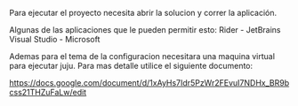 Para ejecutar el proyecto necesita abrir la solucion y correr la aplicación.

Algunas de las aplicaciones que le pueden permitir esto:
Rider - JetBrains
Visual Studio - Microsoft

Ademas para el tema de la configuracion necesitara una maquina virtual para ejecutar juju. Para mas detalle utilice el siguiente documento:

https://docs.google.com/document/d/1xAyHs7Idr5PzWr2FEvuI7NDHx_BR9bcss21THZuFaLw/edit